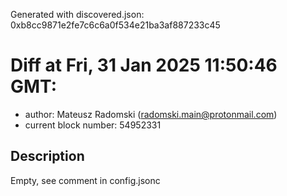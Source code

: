 Generated with discovered.json: 0xb8cc9871e2fe7c6c6a0f534e21ba3af887233c45

# Diff at Fri, 31 Jan 2025 11:50:46 GMT:

- author: Mateusz Radomski (<radomski.main@protonmail.com>)
- current block number: 54952331

## Description

Empty, see comment in config.jsonc
